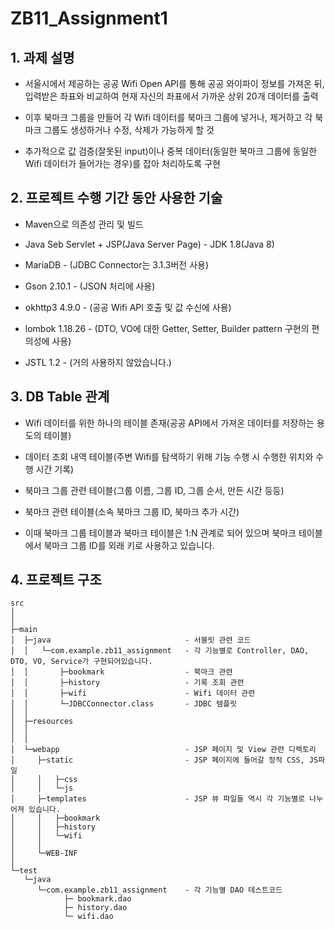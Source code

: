 # ZB11_Assignment1

## 1. 과제 설명

- 서울시에서 제공하는 공공 Wifi Open API를 통해 공공 와이파이 정보를 가져온 뒤, 입력받은 좌표와 비교하여 현재 자신의 좌표에서 가까운 상위 20개 데이터를 출력


- 이후 북마크 그룹을 만들어 각 Wifi 데이터를 북마크 그룹에 넣거나, 제거하고 각 북마크 그룹도 생성하거나 수정, 삭제가 가능하게 할 것


- 추가적으로 값 검증(잘못된 input)이나 중복 데이터(동일한 북마크 그룹에 동일한 Wifi 데이터가 들어가는 경우)를 잡아 처리하도록 구현



## 2. 프로젝트 수행 기간 동안 사용한 기술

- Maven으로 의존성 관리 및 빌드


- Java Seb Servlet + JSP(Java Server Page) - JDK 1.8(Java 8)


- MariaDB - (JDBC Connector는 3.1.3버전 사용)


- Gson 2.10.1 - (JSON 처리에 사용)


- okhttp3 4.9.0 - (공공 Wifi API 호출 및 값 수신에 사용)


- lombok 1.18.26 - (DTO, VO에 대한 Getter, Setter, Builder pattern 구현의 편의성에 사용)


- JSTL 1.2 - (거의 사용하지 않았습니다.)



## 3. DB Table 관계

- Wifi 데이터를 위한 하나의 테이블 존재(공공 API에서 가져온 데이터를 저장하는 용도의 테이블)


- 데이터 조회 내역 테이블(주변 Wifi를 탐색하기 위해 기능 수행 시 수행한 위치와 수행 시간 기록)


- 북마크 그룹 관련 테이블(그룹 이름, 그룹 ID, 그룹 순서, 만든 시간 등등)


- 북마크 관련 테이블(소속 북마크 그룹 ID, 북마크 추가 시간)


- 이때 북마크 그룹 테이블과 북마크 테이블은 1:N 관계로 되어 있으며 북마크 테이블에서 북마크 그룹 ID를 외래 키로 사용하고 있습니다.


## 4. 프로젝트 구조
```
src
│
│
├─main                                 
│  ├─java                              - 서블릿 관련 코드
│  │   └─com.example.zb11_assignment   - 각 기능별로 Controller, DAO, DTO, VO, Service가 구현되어있습니다.     
│  │       ├─bookmark                  - 북마크 관련
│  │       ├─history                   - 기록 조회 관련
│  │       ├─wifi                      - Wifi 데이터 관련
│  │       └─JDBCConnector.class       - JDBC 템플릿   
│  │
│  ├─resources                  
│  │
│  │              
│  └─webapp                            - JSP 페이지 및 View 관련 디렉토리
│     ├─static                         - JSP 페이지에 들어갈 정적 CSS, JS파일
│     │   ├─css
│     │   └─js
│     ├─templates                      - JSP 뷰 파일들 역시 각 기능별로 나누어져 있습니다.
│     │   ├─bookmark
│     │   ├─history
│     │   └─wifi
│     │
│     └─WEB-INF
│
└─test                     
   └─java
      └─com.example.zb11_assignment    - 각 기능별 DAO 테스트코드
            ├─ bookmark.dao
            ├─ history.dao
            └─ wifi.dao
```